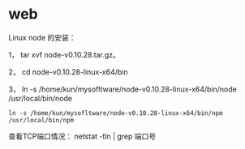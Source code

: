 web
===

Linux node 的安装：

1， tar xvf node-v0.10.28.tar.gz。

2， cd node-v0.10.28-linux-x64/bin

3， ln -s /home/kun/mysofltware/node-v0.10.28-linux-x64/bin/node /usr/local/bin/node

    ln -s /home/kun/mysofltware/node-v0.10.28-linux-x64/bin/npm /usr/local/bin/npm
    
    

查看TCP端口情况：
netstat -tln | grep 端口号
